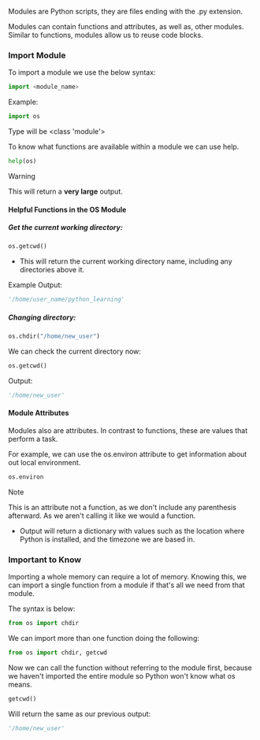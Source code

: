 
Modules are Python scripts, they are files ending with the .py extension.

Modules can contain functions and attributes, as well as, other modules. Similar to functions, modules allow us to reuse code blocks.

### Import Module

To import a module we use the below syntax:
```python
import <module_name>
```

Example:
```python
import os
```

Type will be <class 'module'>

To know what functions are available within a module we can use help.
```python
help(os)
```

> [!WARNING]
> This will return a **very large** output.

#### Helpful Functions in the OS Module

##### Get the current working directory:

```python
os.getcwd()
```

- This will return the current working directory name, including any directories above it.

Example Output:
```python
'/home/user_name/python_learning'
```

##### Changing directory:

```python
os.chdir("/home/new_user")
```


We can check the current directory now:

```python
os.getcwd()
```

Output:
```python
'/home/new_user'
```

#### Module Attributes

Modules also are attributes. In contrast to functions, these are values that perform a task.

For example, we can use the os.environ attribute to get information about out local environment.

```python
os.environ
```

> [!NOTE]
> This is an attribute not a function, as we don't include any parenthesis afterward. As we aren't calling it like we would a function.

- Output will return a dictionary with values such as the location where Python is installed, and the timezone we are based in.

### Important to Know

Importing a whole memory can require a lot of memory.
Knowing this, we can import a single function from a module if that's all we need from that module.

The syntax is below:
```python
from os import chdir
```

We can import more than one function doing the following:
```python
from os import chdir, getcwd
```

Now we can call the function without referring to the module first, because we haven't imported the entire module so Python won't know what os means.

```python
getcwd()
```

Will return the same as our previous output:
```python
'/home/new_user'
```
